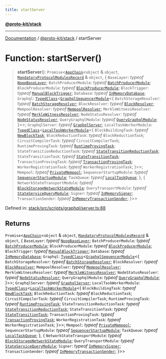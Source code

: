 ```yaml
---
title: startServer
---
```


[**@proto-kit/stack**](../README.md)

***

[Documentation](../../../README.md) / [@proto-kit/stack](../README.md) / startServer

# Function: startServer()

> **startServer**(): `Promise`\<[`AppChain`](../../sdk/classes/AppChain.md)\<`object` & `object`, [`MandatoryProtocolModulesRecord`](../../protocol/type-aliases/MandatoryProtocolModulesRecord.md) & `object`, \{ `BaseLayer`: *typeof* [`NoopBaseLayer`](../../sequencer/classes/NoopBaseLayer.md); `BatchProducerModule`: *typeof* [`BatchProducerModule`](../../sequencer/classes/BatchProducerModule.md); `BlockProducerModule`: *typeof* [`BlockProducerModule`](../../sequencer/classes/BlockProducerModule.md); `BlockTrigger`: *typeof* [`ManualBlockTrigger`](../../sequencer/classes/ManualBlockTrigger.md); `Database`: *typeof* [`InMemoryDatabase`](../../sequencer/classes/InMemoryDatabase.md); `Graphql`: [`TypedClass`](../../common/type-aliases/TypedClass.md)\<[`GraphqlSequencerModule`](../../api/classes/GraphqlSequencerModule.md)\<\{ `BatchStorageResolver`: *typeof* [`BatchStorageResolver`](../../api/classes/BatchStorageResolver.md); `BlockResolver`: *typeof* [`BlockResolver`](../../api/classes/BlockResolver.md); `MempoolResolver`: *typeof* [`MempoolResolver`](../../api/classes/MempoolResolver.md); `MerkleWitnessResolver`: *typeof* [`MerkleWitnessResolver`](../../api/classes/MerkleWitnessResolver.md); `NodeStatusResolver`: *typeof* [`NodeStatusResolver`](../../api/classes/NodeStatusResolver.md); `QueryGraphqlModule`: *typeof* [`QueryGraphqlModule`](../../api/classes/QueryGraphqlModule.md); \}\>\>; `GraphqlServer`: *typeof* [`GraphqlServer`](../../api/classes/GraphqlServer.md); `LocalTaskWorkerModule`: [`TypedClass`](../../common/type-aliases/TypedClass.md)\<[`LocalTaskWorkerModule`](../../sequencer/classes/LocalTaskWorkerModule.md)\<\{ `BlockBuildingTask`: *typeof* [`NewBlockTask`](../../sequencer/classes/NewBlockTask.md); `BlockReductionTask`: *typeof* `BlockReductionTask`; `CircuitCompilerTask`: *typeof* `CircuitCompilerTask`; `RuntimeProvingTask`: *typeof* [`RuntimeProvingTask`](../../sequencer/classes/RuntimeProvingTask.md); `StateTransitionReductionTask`: *typeof* [`StateTransitionReductionTask`](../../sequencer/classes/StateTransitionReductionTask.md); `StateTransitionTask`: *typeof* [`StateTransitionTask`](../../sequencer/classes/StateTransitionTask.md); `TransactionProvingTask`: *typeof* [`TransactionProvingTask`](../../sequencer/classes/TransactionProvingTask.md); `WorkerRegistrationTask`: *typeof* `WorkerRegistrationTask`; \}\>\>; `Mempool`: *typeof* [`PrivateMempool`](../../sequencer/classes/PrivateMempool.md); `SequencerStartupModule`: *typeof* [`SequencerStartupModule`](../../sequencer/classes/SequencerStartupModule.md); `TaskQueue`: *typeof* [`LocalTaskQueue`](../../sequencer/classes/LocalTaskQueue.md); \}, \{ `NetworkStateTransportModule`: *typeof* [`BlockStorageNetworkStateModule`](../../sdk/classes/BlockStorageNetworkStateModule.md); `QueryTransportModule`: *typeof* [`StateServiceQueryModule`](../../sdk/classes/StateServiceQueryModule.md); `Signer`: *typeof* [`InMemorySigner`](../../sdk/classes/InMemorySigner.md); `TransactionSender`: *typeof* [`InMemoryTransactionSender`](../../sdk/classes/InMemoryTransactionSender.md); \}\>\>

Defined in: [stack/src/scripts/graphql/server.ts:88](https://github.com/proto-kit/framework/blob/4d6b3b6da51b3edee0fbf25ce72c1f59ec61e891/packages/stack/src/scripts/graphql/server.ts#L88)

## Returns

`Promise`\<[`AppChain`](../../sdk/classes/AppChain.md)\<`object` & `object`, [`MandatoryProtocolModulesRecord`](../../protocol/type-aliases/MandatoryProtocolModulesRecord.md) & `object`, \{ `BaseLayer`: *typeof* [`NoopBaseLayer`](../../sequencer/classes/NoopBaseLayer.md); `BatchProducerModule`: *typeof* [`BatchProducerModule`](../../sequencer/classes/BatchProducerModule.md); `BlockProducerModule`: *typeof* [`BlockProducerModule`](../../sequencer/classes/BlockProducerModule.md); `BlockTrigger`: *typeof* [`ManualBlockTrigger`](../../sequencer/classes/ManualBlockTrigger.md); `Database`: *typeof* [`InMemoryDatabase`](../../sequencer/classes/InMemoryDatabase.md); `Graphql`: [`TypedClass`](../../common/type-aliases/TypedClass.md)\<[`GraphqlSequencerModule`](../../api/classes/GraphqlSequencerModule.md)\<\{ `BatchStorageResolver`: *typeof* [`BatchStorageResolver`](../../api/classes/BatchStorageResolver.md); `BlockResolver`: *typeof* [`BlockResolver`](../../api/classes/BlockResolver.md); `MempoolResolver`: *typeof* [`MempoolResolver`](../../api/classes/MempoolResolver.md); `MerkleWitnessResolver`: *typeof* [`MerkleWitnessResolver`](../../api/classes/MerkleWitnessResolver.md); `NodeStatusResolver`: *typeof* [`NodeStatusResolver`](../../api/classes/NodeStatusResolver.md); `QueryGraphqlModule`: *typeof* [`QueryGraphqlModule`](../../api/classes/QueryGraphqlModule.md); \}\>\>; `GraphqlServer`: *typeof* [`GraphqlServer`](../../api/classes/GraphqlServer.md); `LocalTaskWorkerModule`: [`TypedClass`](../../common/type-aliases/TypedClass.md)\<[`LocalTaskWorkerModule`](../../sequencer/classes/LocalTaskWorkerModule.md)\<\{ `BlockBuildingTask`: *typeof* [`NewBlockTask`](../../sequencer/classes/NewBlockTask.md); `BlockReductionTask`: *typeof* `BlockReductionTask`; `CircuitCompilerTask`: *typeof* `CircuitCompilerTask`; `RuntimeProvingTask`: *typeof* [`RuntimeProvingTask`](../../sequencer/classes/RuntimeProvingTask.md); `StateTransitionReductionTask`: *typeof* [`StateTransitionReductionTask`](../../sequencer/classes/StateTransitionReductionTask.md); `StateTransitionTask`: *typeof* [`StateTransitionTask`](../../sequencer/classes/StateTransitionTask.md); `TransactionProvingTask`: *typeof* [`TransactionProvingTask`](../../sequencer/classes/TransactionProvingTask.md); `WorkerRegistrationTask`: *typeof* `WorkerRegistrationTask`; \}\>\>; `Mempool`: *typeof* [`PrivateMempool`](../../sequencer/classes/PrivateMempool.md); `SequencerStartupModule`: *typeof* [`SequencerStartupModule`](../../sequencer/classes/SequencerStartupModule.md); `TaskQueue`: *typeof* [`LocalTaskQueue`](../../sequencer/classes/LocalTaskQueue.md); \}, \{ `NetworkStateTransportModule`: *typeof* [`BlockStorageNetworkStateModule`](../../sdk/classes/BlockStorageNetworkStateModule.md); `QueryTransportModule`: *typeof* [`StateServiceQueryModule`](../../sdk/classes/StateServiceQueryModule.md); `Signer`: *typeof* [`InMemorySigner`](../../sdk/classes/InMemorySigner.md); `TransactionSender`: *typeof* [`InMemoryTransactionSender`](../../sdk/classes/InMemoryTransactionSender.md); \}\>\>
